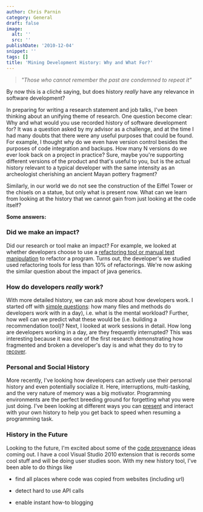 ```yaml
---
author: Chris Parnin
category: General
draft: false
image:
  alt: ''
  src: ''
publishDate: '2010-12-04'
snippet: ''
tags: []
title: 'Mining Development History: Why and What For?'
---
```


> _"Those who cannot remember the past are condemned to repeat it"_ 

By now this is a cliché saying, but does history _really_ have any relevance in software development? 

In preparing for writing a research statement and job talks, I've been thinking about an unifying theme of research. One question become clear: Why and what would you use recorded history of software development for?  It was a question asked by my advisor as a challenge, and at the time I had many doubts that there were any useful purposes that could be found.  For example, I thought why do we even have version control besides the purposes of code integration and backups.  How many N versions do we ever look back on a project in practice?  Sure, maybe you're supporting different versions of the product and that's useful to you, but is the actual history relevant to a typical developer with the same intensity as an archeologist cherishing an ancient Mayan pottery fragment?

Similarly, in our world we do not see the construction of the Eiffel Tower or the chisels on a statue, but only what is present now.  What can we learn from looking at the history that we cannot gain from just looking at the code itself?

**Some answers:**



### Did we make an impact?


Did our research or tool make an impact? For example, we looked at whether developers choose to use a [refactoring tool or manual text manipulation](http://portal.acm.org/citation.cfm?id=1555044) to refactor a program.  Turns out, the developer's we studied used refactoring tools for less than 10% of refactorings. We're now asking the similar question about the impact of java generics.



### How do developers _really_ work?


With more detailed history, we can ask more about how developers work.
I started off with [simple questions](http://portal.acm.org/citation.cfm?id=1555044): how many files and methods do developers work with in a day), i.e. what is the mental workload?  Further, how well can we predict what these would be (i.e. building a recommendation tool)?  Next, I looked at work sessions in detail.  How long are developers working in a day, are they frequently interrupted?  This was interesting because it was one of the first research demonstrating how fragmented and broken a developer's day is and what they do to try to [recover](http://dx.doi.org/10.1109/ICPC.2009.5090030).



### Personal and Social History


More recently, I've looking how developers can actively use their personal history and even potentially socialize it. Here, interruptions, multi-tasking, and the very nature of memory was a big motivator.  Programming environments are the perfect breeding ground for forgetting what you were just doing.  I've been looking at different ways you can [present](http://portal.acm.org/citation.cfm?id=1753326.1753342) and interact with your own history to help you get back to speed when resuming a programming task.



### History in the Future


Looking to the future, I'm excited about some of the [code provenance](http://crest.cs.ucl.ac.uk/cow/9/) ideas coming out.  I have a cool Visual Studio 2010 extension that is records some cool stuff and will be doing user studies soon.  With my new history tool, I've been able to do things like



	
  * find all places where code was copied from websites (including url) 

	
  * detect hard to use API calls

	
  * enable instant how-to blogging